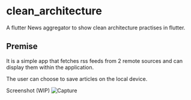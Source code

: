 # clean_architecture

A flutter News aggregator to show clean architecture practises in flutter.

## Premise

It is a simple app that fetches rss feeds from 2 remote sources and can display them
within the application.

The user can choose to save articles on the local device.

Screenshot (WIP)
![Capture](https://user-images.githubusercontent.com/47742225/165866705-bdd88644-121b-48fd-b717-2da2a0d09498.JPG)
